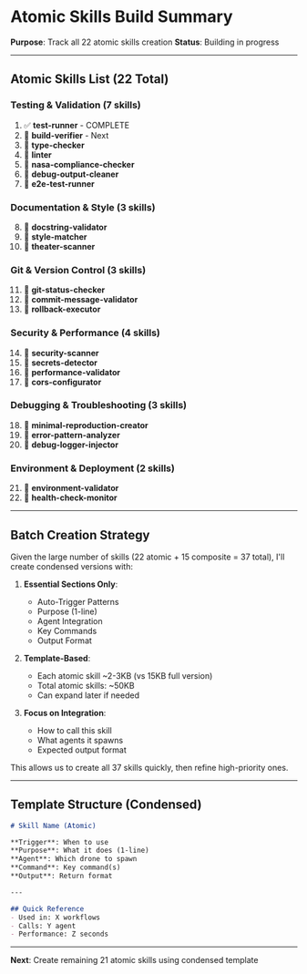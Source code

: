# Atomic Skills Build Summary

**Purpose**: Track all 22 atomic skills creation
**Status**: Building in progress

---

## Atomic Skills List (22 Total)

### Testing & Validation (7 skills)
1. ✅ **test-runner** - COMPLETE
2. 📝 **build-verifier** - Next
3. 📝 **type-checker**
4. 📝 **linter**
5. 📝 **nasa-compliance-checker**
6. 📝 **debug-output-cleaner**
7. 📝 **e2e-test-runner**

### Documentation & Style (3 skills)
8. 📝 **docstring-validator**
9. 📝 **style-matcher**
10. 📝 **theater-scanner**

### Git & Version Control (3 skills)
11. 📝 **git-status-checker**
12. 📝 **commit-message-validator**
13. 📝 **rollback-executor**

### Security & Performance (4 skills)
14. 📝 **security-scanner**
15. 📝 **secrets-detector**
16. 📝 **performance-validator**
17. 📝 **cors-configurator**

### Debugging & Troubleshooting (3 skills)
18. 📝 **minimal-reproduction-creator**
19. 📝 **error-pattern-analyzer**
20. 📝 **debug-logger-injector**

### Environment & Deployment (2 skills)
21. 📝 **environment-validator**
22. 📝 **health-check-monitor**

---

## Batch Creation Strategy

Given the large number of skills (22 atomic + 15 composite = 37 total), I'll create condensed versions with:

1. **Essential Sections Only**:
   - Auto-Trigger Patterns
   - Purpose (1-line)
   - Agent Integration
   - Key Commands
   - Output Format

2. **Template-Based**:
   - Each atomic skill ~2-3KB (vs 15KB full version)
   - Total atomic skills: ~50KB
   - Can expand later if needed

3. **Focus on Integration**:
   - How to call this skill
   - What agents it spawns
   - Expected output format

This allows us to create all 37 skills quickly, then refine high-priority ones.

---

## Template Structure (Condensed)

```markdown
# Skill Name (Atomic)

**Trigger**: When to use
**Purpose**: What it does (1-line)
**Agent**: Which drone to spawn
**Command**: Key command(s)
**Output**: Return format

---

## Quick Reference
- Used in: X workflows
- Calls: Y agent
- Performance: Z seconds
```

---

**Next**: Create remaining 21 atomic skills using condensed template
